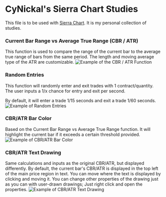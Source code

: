 # CyNickal's Sierra Chart Studies
This file is to be used with [Sierra Chart](https://sierrachart.com/). It is my personal collection of studies. 

### Current Bar Range vs Average True Range (CBR / ATR)
This function is used to compare the range of the current bar to the average true range of bars from the same period. The length and moving average type of the ATR are customizable. 
![Example of the CBR / ATR Function](https://cdn.discordapp.com/attachments/1123793132480372736/1192304466347704370/image.png?ex=65a89710&is=65962210&hm=a50e030002fbc28792487e93a58b93e228083f00d7359bebf79366346dd8d446&)

### Random Entries
This function will randomly enter and exit trades with 1 contract/quantity. 
The user inputs a 1/x chance for entry and exit per second.

By default, it will enter a trade 1/15 seconds and exit a trade 1/60 seconds. 
![Example of Random Entries](https://cdn.discordapp.com/attachments/1123793132480372736/1192305868570632232/image.png?ex=65a8985f&is=6596235f&hm=bebca135814b9bd62fb24fad5c745503c3e300e171fdaf2499673b669afccf61&)

### CBR/ATR Bar Color
Based on the Current Bar Range vs Average True Range function. It will highlight the current bar if it exceeds a certain threshold provided. 
![Example of CBR/ATR Bar Color](https://cdn.discordapp.com/attachments/1123793132480372736/1193232504639995924/NQH24_FUT_CMEM_1_Min_1_2024-01-06_08_39_37.176.png?ex=65abf75e&is=6599825e&hm=3e414453cc6a9c3f1187fda67bdcc0e10e327ac114cdbc44e4394b77164eb8f7&)

### CBR/ATR Text Drawing
Same calculations and inputs as the original CBR/ATR, but displayed differently. By default, the current bar's CBR/ATR is displayed in the top left of the main price region in text. You can move where the text is displayed by clicking and moving it. You can change other properties of the drawing just as you can with user-drawn drawings; Just right click and open the properties.
![Example of CBR/ATR Text Drawing](https://cdn.discordapp.com/attachments/804797697851654164/1194132746294009881/image.png?ex=65af3dc8&is=659cc8c8&hm=87e2af8d02701f0ec9773abd168b0e17e995eda42885ff8e36e2803ab6307d3a&)
